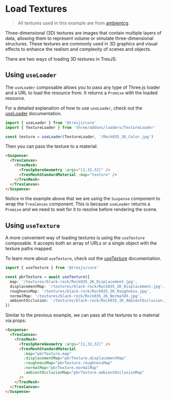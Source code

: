 # Load Textures

> All textures used in this example are from [ambientcg](https://ambientcg.com/).

Three-dimensional (3D) textures are images that contain multiple layers of data, allowing them to represent volume or simulate three-dimensional structures. These textures are commonly used in 3D graphics and visual effects to enhance the realism and complexity of scenes and objects.

<StackBlitzEmbed projectId="tresjs-load-textures" />

There are two ways of loading 3D textures in TresJS:

## Using `useLoader`

The `useLoader` composable allows you to pass any type of Three.js loader and a URL to load the resource from. It returns a `Promise` with the loaded resource.

For a detailed explanation of how to use `useLoader`, check out the [useLoader](/api/composables#use-loader) documentation.

```ts
import { useLoader } from '@tresjs/core'
import { TextureLoader } from 'three/addons/loaders/TextureLoader'

const texture = useLoader(TextureLoader, '/Rock035_2K_Color.jpg')
```

Then you can pass the texture to a material:

```html
<Suspense>
  <TresCanvas>
    <TresMesh>
      <TresSphereGeometry :args="[1,32,32]" />
      <TresMeshStandardMaterial :map="texture" />
    </TresMesh>
  </TresCanvas>
</Suspense>
```

Notice in the example above that we are using the `Suspense` component to wrap the `TresCanvas` component. This is because `useLoader` returns a `Promise` and we need to wait for it to resolve before rendering the scene.

## Using `useTexture`

A more convenient way of loading textures is using the `useTexture` composable. It accepts both an array of URLs or a single object with the texture paths mapped.

To learn more about `useTexture`, check out the [useTexture](/api/composables#use-texture) documentation.

```ts
import { useTexture } from '@tresjs/core'

const pbrTexture = await useTexture({
  map: '/textures/black-rock/Rock035_2K_Displacement.jpg',
  displacementMap: '/textures/black-rock/Rock035_2K_Displacement.jpg',
  roughnessMap: '/textures/black-rock/Rock035_2K_Roughness.jpg',
  normalMap: '/textures/black-rock/Rock035_2K_NormalDX.jpg',
  ambientOcclusion: '/textures/black-rock/Rock035_2K_AmbientOcclusion.jpg',
})
```

Similar to the previous example, we can pass all the textures to a material via props:

```html
<Suspense>
  <TresCanvas>
    <TresMesh>
      <TresSphereGeometry :args="[1,32,32]" />
      <TresMeshStandardMaterial
        :map="pbrTexture.map"
        :displacementMap="pbrTexture.displacementMap"
        :roughnessMap="pbrTexture.roughnessMap"
        :normalMap="pbrTexture.normalMap"
        :ambientOcclusionMap="pbrTexture.ambientOcclusionMap"
      />
    </TresMesh>
  </TresCanvas>
</Suspense>
```
